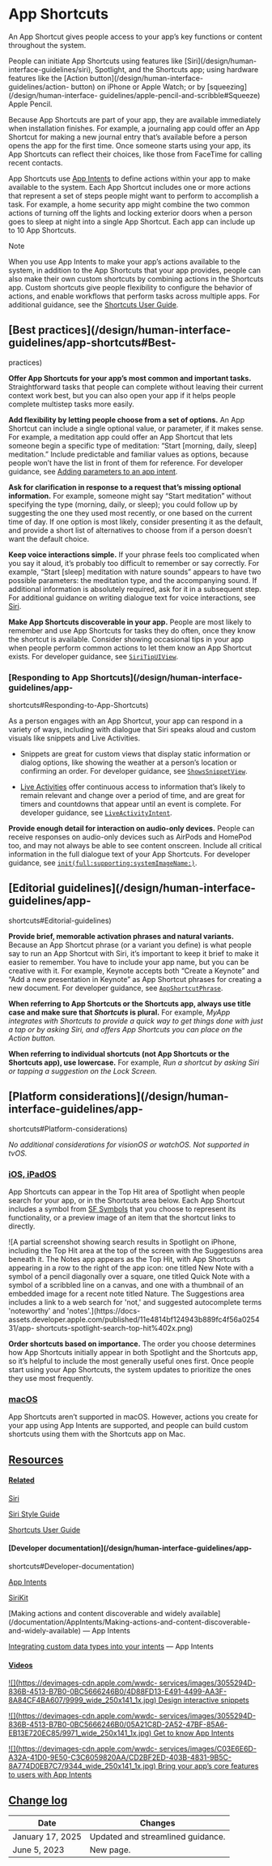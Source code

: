 # App Shortcuts

An App Shortcut gives people access to your app’s key functions or content
throughout the system.

People can initiate App Shortcuts using features like [Siri](/design/human-
interface-guidelines/siri), Spotlight, and the Shortcuts app; using hardware
features like the [Action button](/design/human-interface-guidelines/action-
button) on iPhone or Apple Watch; or by [squeezing](/design/human-interface-
guidelines/apple-pencil-and-scribble#Squeeze) Apple Pencil.

Because App Shortcuts are part of your app, they are available immediately
when installation finishes. For example, a journaling app could offer an App
Shortcut for making a new journal entry that’s available before a person opens
the app for the first time. Once someone starts using your app, its App
Shortcuts can reflect their choices, like those from FaceTime for calling
recent contacts.

App Shortcuts use [App Intents](/documentation/AppIntents) to define actions
within your app to make available to the system. Each App Shortcut includes
one or more actions that represent a set of steps people might want to perform
to accomplish a task. For example, a home security app might combine the two
common actions of turning off the lights and locking exterior doors when a
person goes to sleep at night into a single App Shortcut. Each app can include
up to 10 App Shortcuts.

Note

When you use App Intents to make your app’s actions available to the system,
in addition to the App Shortcuts that your app provides, people can also make
their own custom shortcuts by combining actions in the Shortcuts app. Custom
shortcuts give people flexibility to configure the behavior of actions, and
enable workflows that perform tasks across multiple apps. For additional
guidance, see the [Shortcuts User
Guide](https://support.apple.com/guide/shortcuts/welcome/ios).

## [Best practices](/design/human-interface-guidelines/app-shortcuts#Best-
practices)

**Offer App Shortcuts for your app’s most common and important tasks.**
Straightforward tasks that people can complete without leaving their current
context work best, but you can also open your app if it helps people complete
multistep tasks more easily.

**Add flexibility by letting people choose from a set of options.** An App
Shortcut can include a single optional value, or parameter, if it makes sense.
For example, a meditation app could offer an App Shortcut that lets someone
begin a specific type of meditation: “Start [morning, daily, sleep]
meditation.” Include predictable and familiar values as options, because
people won’t have the list in front of them for reference. For developer
guidance, see [Adding parameters to an app
intent](/documentation/AppIntents/Adding-parameters-to-an-app-intent).

**Ask for clarification in response to a request that’s missing optional
information.** For example, someone might say “Start meditation” without
specifying the type (morning, daily, or sleep); you could follow up by
suggesting the one they used most recently, or one based on the current time
of day. If one option is most likely, consider presenting it as the default,
and provide a short list of alternatives to choose from if a person doesn’t
want the default choice.

**Keep voice interactions simple.** If your phrase feels too complicated when
you say it aloud, it’s probably too difficult to remember or say correctly.
For example, “Start [sleep] meditation with nature sounds” appears to have two
possible parameters: the meditation type, and the accompanying sound. If
additional information is absolutely required, ask for it in a subsequent
step. For additional guidance on writing dialogue text for voice interactions,
see [Siri](/design/human-interface-guidelines/siri).

**Make App Shortcuts discoverable in your app.** People are most likely to
remember and use App Shortcuts for tasks they do often, once they know the
shortcut is available. Consider showing occasional tips in your app when
people perform common actions to let them know an App Shortcut exists. For
developer guidance, see
[`SiriTipUIView`](/documentation/AppIntents/SiriTipUIView).

### [Responding to App Shortcuts](/design/human-interface-guidelines/app-
shortcuts#Responding-to-App-Shortcuts)

As a person engages with an App Shortcut, your app can respond in a variety of
ways, including with dialogue that Siri speaks aloud and custom visuals like
snippets and Live Activities.

  * Snippets are great for custom views that display static information or dialog options, like showing the weather at a person’s location or confirming an order. For developer guidance, see [`ShowsSnippetView`](/documentation/AppIntents/ShowsSnippetView).

  * [Live Activities](/design/human-interface-guidelines/live-activities) offer continuous access to information that’s likely to remain relevant and change over a period of time, and are great for timers and countdowns that appear until an event is complete. For developer guidance, see [`LiveActivityIntent`](/documentation/AppIntents/LiveActivityIntent).

**Provide enough detail for interaction on audio-only devices.** People can
receive responses on audio-only devices such as AirPods and HomePod too, and
may not always be able to see content onscreen. Include all critical
information in the full dialogue text of your App Shortcuts. For developer
guidance, see
[`init(full:supporting:systemImageName:)`](/documentation/AppIntents/IntentDialog/init\(full:supporting:systemImageName:\)).

## [Editorial guidelines](/design/human-interface-guidelines/app-
shortcuts#Editorial-guidelines)

**Provide brief, memorable activation phrases and natural variants.** Because
an App Shortcut phrase (or a variant you define) is what people say to run an
App Shortcut with Siri, it’s important to keep it brief to make it easier to
remember. You have to include your app name, but you can be creative with it.
For example, Keynote accepts both “Create a Keynote” and “Add a new
presentation in Keynote” as App Shortcut phrases for creating a new document.
For developer guidance, see
[`AppShortcutPhrase`](/documentation/AppIntents/AppShortcutPhrase).

**When referring to App Shortcuts or the Shortcuts app, always use title case
and make sure that _Shortcuts_ is plural.** For example, _MyApp integrates
with Shortcuts to provide a quick way to get things done with just a tap or by
asking Siri, and offers App Shortcuts you can place on the Action button._

**When referring to individual shortcuts (not App Shortcuts or the Shortcuts
app), use lowercase.** For example, _Run a shortcut by asking Siri or tapping
a suggestion on the Lock Screen._

## [Platform considerations](/design/human-interface-guidelines/app-
shortcuts#Platform-considerations)

 _No additional considerations for visionOS or watchOS. Not supported in
tvOS._

### [iOS, iPadOS](/design/human-interface-guidelines/app-shortcuts#iOS-iPadOS)

App Shortcuts can appear in the Top Hit area of Spotlight when people search
for your app, or in the Shortcuts area below. Each App Shortcut includes a
symbol from [SF Symbols](/design/human-interface-guidelines/sf-symbols) that
you choose to represent its functionality, or a preview image of an item that
the shortcut links to directly.

![A partial screenshot showing search results in Spotlight on iPhone,
including the Top Hit area at the top of the screen with the Suggestions area
beneath it. The Notes app appears as the Top Hit, with App Shortcuts appearing
in a row to the right of the app icon: one titled New Note with a symbol of a
pencil diagonally over a square, one titled Quick Note with a symbol of a
scribbled line on a canvas, and one with a thumbnail of an embedded image for
a recent note titled Nature. The Suggestions area includes a link to a web
search for 'not,' and suggested autocomplete terms 'noteworthy' and
'notes'.](https://docs-
assets.developer.apple.com/published/11e4814bf124943b889fc4f56a025431/app-
shortcuts-spotlight-search-top-hit%402x.png)

**Order shortcuts based on importance.** The order you choose determines how
App Shortcuts initially appear in both Spotlight and the Shortcuts app, so
it’s helpful to include the most generally useful ones first. Once people
start using your App Shortcuts, the system updates to prioritize the ones they
use most frequently.

### [macOS](/design/human-interface-guidelines/app-shortcuts#macOS)

App Shortcuts aren’t supported in macOS. However, actions you create for your
app using App Intents are supported, and people can build custom shortcuts
using them with the Shortcuts app on Mac.

## [Resources](/design/human-interface-guidelines/app-shortcuts#Resources)

#### [Related](/design/human-interface-guidelines/app-shortcuts#Related)

[Siri](/design/human-interface-guidelines/siri)

[Siri Style Guide](https://developer.apple.com/siri/style-guide/)

[Shortcuts User Guide](https://support.apple.com/guide/shortcuts/welcome/ios)

#### [Developer documentation](/design/human-interface-guidelines/app-
shortcuts#Developer-documentation)

[App Intents](/documentation/AppIntents)

[SiriKit](/documentation/SiriKit)

[Making actions and content discoverable and widely
available](/documentation/AppIntents/Making-actions-and-content-discoverable-
and-widely-available) — App Intents

[Integrating custom data types into your
intents](/documentation/AppIntents/Integrating-custom-types-into-your-intents)
— App Intents

#### [Videos](/design/human-interface-guidelines/app-shortcuts#Videos)

[![](https://devimages-cdn.apple.com/wwdc-
services/images/3055294D-836B-4513-B7B0-0BC5666246B0/4D88FD13-E491-4499-AA3F-8A84CF4BA607/9999_wide_250x141_1x.jpg)
Design interactive snippets
](https://developer.apple.com/videos/play/wwdc2025/281)

[![](https://devimages-cdn.apple.com/wwdc-
services/images/3055294D-836B-4513-B7B0-0BC5666246B0/05A21C8D-2A52-47BF-85A6-EB13E720EC85/9971_wide_250x141_1x.jpg)
Get to know App Intents
](https://developer.apple.com/videos/play/wwdc2025/244)

[![](https://devimages-cdn.apple.com/wwdc-
services/images/C03E6E6D-A32A-41D0-9E50-C3C6059820AA/CD2BF2ED-403B-4831-9B5C-8A774D0EB7C7/9344_wide_250x141_1x.jpg)
Bring your app’s core features to users with App Intents
](https://developer.apple.com/videos/play/wwdc2024/10210)

## [Change log](/design/human-interface-guidelines/app-shortcuts#Change-log)

Date| Changes  
---|---  
January 17, 2025| Updated and streamlined guidance.  
June 5, 2023| New page.

